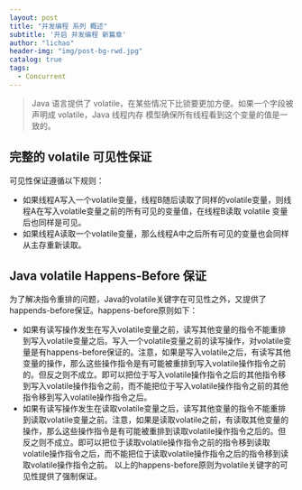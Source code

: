 ```yaml
---
layout: post
title: "并发编程 系列 概述"
subtitle: '开启 并发编程 新篇章'
author: "lichao"
header-img: "img/post-bg-rwd.jpg"
catalog: true
tags:
  - Concurrent 
---
```


> Java 语言提供了 volatile，在某些情况下比锁要更加方便。如果一个字段被声明成 volatile，Java 线程内存
模型确保所有线程看到这个变量的值是一致的。

## 完整的 volatile 可见性保证
可见性保证遵循以下规则：
* 如果线程A写入一个volatile变量，线程B随后读取了同样的volatile变量，则线程A在写入volatile变量之前的所有可见的变量值，在线程B读取 volatile 变量后也同样是可见。
* 如果线程A读取一个volatile变量，那么线程A中之后所有可见的变量也会同样从主存重新读取。

## Java volatile Happens-Before 保证
为了解决指令重排的问题，Java的volatile关键字在可见性之外，又提供了happends-before保证。happens-before原则如下：

* 如果有读写操作发生在写入volatile变量之前，读写其他变量的指令不能重排到写入volatile变量之后。写入一个volatile变量之前的读写操作，对volatile变量是有happens-before保证的。注意，如果是写入volatile之后，有读写其他变量的操作，那么这些操作指令是有可能被重排到写入volatile操作指令之前的。但反之则不成立。即可以把位于写入volatile操作指令之后的其他指令移到写入volatile操作指令之前，而不能把位于写入volatile操作指令之前的其他指令移到写入volatile操作指令之后。
* 如果有读写操作发生在读取volatile变量之后，读写其他变量的指令不能重排到读取volatile变量之前。注意，如果是读取volatile之前，有读取其他变量的操作，那么这些操作指令是有可能被重排到读取volatile操作指令之后的。但反之则不成立。即可以把位于读取volatile操作指令之前的指令移到读取volatile操作指令之后，而不能把位于读取volatile操作指令之后的指令移到读取volatile操作指令之前。
以上的happens-before原则为volatile关键字的可见性提供了强制保证。
